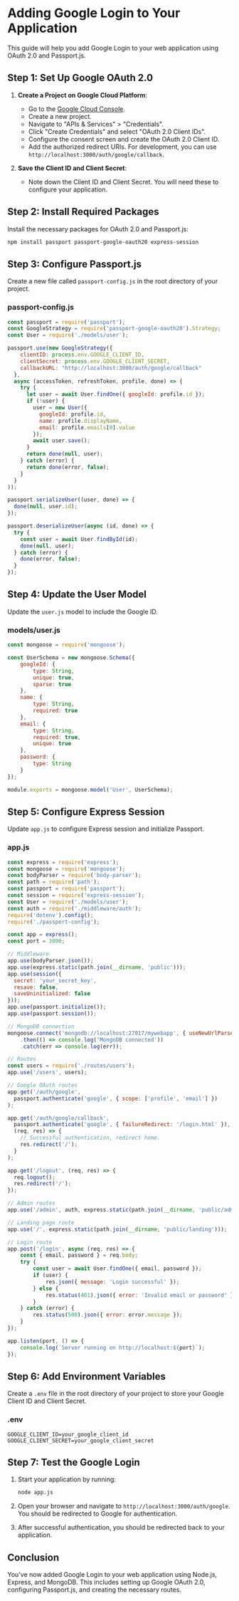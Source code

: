 # Adding Google Login to Your Application

This guide will help you add Google Login to your web application using OAuth 2.0 and Passport.js.

## Step 1: Set Up Google OAuth 2.0

1. **Create a Project on Google Cloud Platform**:
   - Go to the [Google Cloud Console](https://console.cloud.google.com/).
   - Create a new project.
   - Navigate to "APIs & Services" > "Credentials".
   - Click "Create Credentials" and select "OAuth 2.0 Client IDs".
   - Configure the consent screen and create the OAuth 2.0 Client ID.
   - Add the authorized redirect URIs. For development, you can use `http://localhost:3000/auth/google/callback`.

2. **Save the Client ID and Client Secret**:
   - Note down the Client ID and Client Secret. You will need these to configure your application.

## Step 2: Install Required Packages

Install the necessary packages for OAuth 2.0 and Passport.js:

```bash
npm install passport passport-google-oauth20 express-session
```

## Step 3: Configure Passport.js

Create a new file called `passport-config.js` in the root directory of your project.

### passport-config.js

```javascript
const passport = require('passport');
const GoogleStrategy = require('passport-google-oauth20').Strategy;
const User = require('./models/user');

passport.use(new GoogleStrategy({
    clientID: process.env.GOOGLE_CLIENT_ID,
    clientSecret: process.env.GOOGLE_CLIENT_SECRET,
    callbackURL: "http://localhost:3000/auth/google/callback"
  },
  async (accessToken, refreshToken, profile, done) => {
    try {
      let user = await User.findOne({ googleId: profile.id });
      if (!user) {
        user = new User({
          googleId: profile.id,
          name: profile.displayName,
          email: profile.emails[0].value
        });
        await user.save();
      }
      return done(null, user);
    } catch (error) {
      return done(error, false);
    }
  }
));

passport.serializeUser((user, done) => {
  done(null, user.id);
});

passport.deserializeUser(async (id, done) => {
  try {
    const user = await User.findById(id);
    done(null, user);
  } catch (error) {
    done(error, false);
  }
});
```

## Step 4: Update the User Model

Update the `user.js` model to include the Google ID.

### models/user.js

```javascript
const mongoose = require('mongoose');

const UserSchema = new mongoose.Schema({
    googleId: {
        type: String,
        unique: true,
        sparse: true
    },
    name: {
        type: String,
        required: true
    },
    email: {
        type: String,
        required: true,
        unique: true
    },
    password: {
        type: String
    }
});

module.exports = mongoose.model('User', UserSchema);
```

## Step 5: Configure Express Session

Update `app.js` to configure Express session and initialize Passport.

### app.js

```javascript
const express = require('express');
const mongoose = require('mongoose');
const bodyParser = require('body-parser');
const path = require('path');
const passport = require('passport');
const session = require('express-session');
const User = require('./models/user');
const auth = require('./middleware/auth');
require('dotenv').config();
require('./passport-config');

const app = express();
const port = 3000;

// Middleware
app.use(bodyParser.json());
app.use(express.static(path.join(__dirname, 'public')));
app.use(session({
  secret: 'your_secret_key',
  resave: false,
  saveUninitialized: false
}));
app.use(passport.initialize());
app.use(passport.session());

// MongoDB connection
mongoose.connect('mongodb://localhost:27017/mywebapp', { useNewUrlParser: true, useUnifiedTopology: true })
    .then(() => console.log('MongoDB connected'))
    .catch(err => console.log(err));

// Routes
const users = require('./routes/users');
app.use('/users', users);

// Google OAuth routes
app.get('/auth/google',
  passport.authenticate('google', { scope: ['profile', 'email'] })
);

app.get('/auth/google/callback', 
  passport.authenticate('google', { failureRedirect: '/login.html' }),
  (req, res) => {
    // Successful authentication, redirect home.
    res.redirect('/');
  }
);

app.get('/logout', (req, res) => {
  req.logout();
  res.redirect('/');
});

// Admin routes
app.use('/admin', auth, express.static(path.join(__dirname, 'public/admin')));

// Landing page route
app.use('/', express.static(path.join(__dirname, 'public/landing')));

// Login route
app.post('/login', async (req, res) => {
    const { email, password } = req.body;
    try {
        const user = await User.findOne({ email, password });
        if (user) {
            res.json({ message: 'Login successful' });
        } else {
            res.status(401).json({ error: 'Invalid email or password' });
        }
    } catch (error) {
        res.status(500).json({ error: error.message });
    }
});

app.listen(port, () => {
    console.log(`Server running on http://localhost:${port}`);
});
```

## Step 6: Add Environment Variables

Create a `.env` file in the root directory of your project to store your Google Client ID and Client Secret.

### .env

```env
GOOGLE_CLIENT_ID=your_google_client_id
GOOGLE_CLIENT_SECRET=your_google_client_secret
```

## Step 7: Test the Google Login

1. Start your application by running:
   ```bash
   node app.js
   ```

2. Open your browser and navigate to `http://localhost:3000/auth/google`. You should be redirected to Google for authentication.

3. After successful authentication, you should be redirected back to your application.

## Conclusion

You've now added Google Login to your web application using Node.js, Express, and MongoDB. This includes setting up Google OAuth 2.0, configuring Passport.js, and creating the necessary routes.
